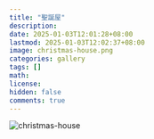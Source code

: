```yaml
---
title: "聖誕屋"
description: 
date: 2025-01-03T12:01:28+08:00
lastmod: 2025-01-03T12:02:37+08:00
image: christmas-house.png
categories: gallery
tags: []
math: 
license: 
hidden: false
comments: true
---
```


![christmas-house](christmas-house.png)


